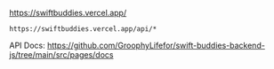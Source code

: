 

https://swiftbuddies.vercel.app/

`https://swiftbuddies.vercel.app/api/*`

API Docs: https://github.com/GroophyLifefor/swift-buddies-backend-js/tree/main/src/pages/docs
